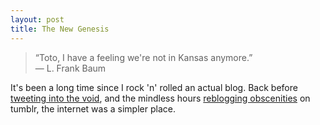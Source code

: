 ```yaml
---
layout: post
title: The New Genesis
---
```


> “Toto, I have a feeling we're not in Kansas anymore.”  
> ― L. Frank Baum

It's been a long time since I rock 'n' rolled an actual blog. Back before [tweeting into the void](https:twitter.com/phocks), and the mindless hours [reblogging obscenities](http://phocks.tumblr.com) on tumblr, the internet was a simpler place. 